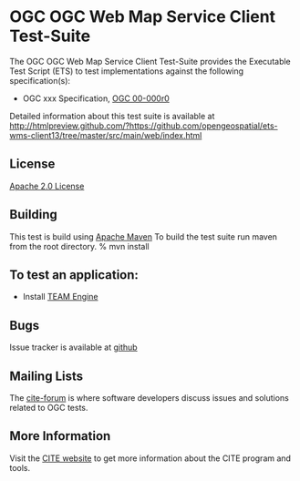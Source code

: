 # OGC OGC Web Map Service Client Test-Suite

The OGC OGC Web Map Service Client Test-Suite provides the Executable Test Script (ETS) to test implementations against the following specification(s):

- OGC xxx Specification, [OGC 00-000r0](http://portal.opengeospatial.org/files/?artifact_id=00)

Detailed information about this test suite is available at  http://htmlpreview.github.com/?https://github.com/opengeospatial/ets-wms-client13/tree/master/src/main/web/index.html

## License

[Apache 2.0 License](LICENSE.md)

## Building

This test is build using [Apache Maven](http://maven.apache.org/) To 
build the test suite run maven from the root directory.
   % mvn install
     
## To test an application:
- Install [TEAM Engine](https://github.com/opengeospatial/teamengine/tree/master/src/site)

## Bugs

Issue tracker is available at [github](https://github.com/opengeospatial/ets-wms-client13/issues)

## Mailing Lists

The [cite-forum](http://cite.opengeospatial.org/forum) is where software developers discuss issues and solutions related to OGC tests. 

## More Information

Visit the [CITE website](http://cite.opengeospatial.org/) to get more information about the CITE program and tools.

